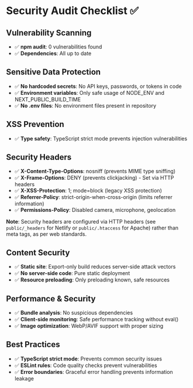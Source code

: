 # Security Audit Checklist ✅

## Vulnerability Scanning

- ✅ **npm audit**: 0 vulnerabilities found
- ✅ **Dependencies**: All up to date

## Sensitive Data Protection

- ✅ **No hardcoded secrets**: No API keys, passwords, or tokens in code
- ✅ **Environment variables**: Only safe usage of NODE_ENV and NEXT_PUBLIC_BUILD_TIME
- ✅ **No .env files**: No environment files present in repository

## XSS Prevention

- ✅ **Type safety**: TypeScript strict mode prevents injection vulnerabilities

## Security Headers

- ✅ **X-Content-Type-Options**: nosniff (prevents MIME type sniffing)
- ✅ **X-Frame-Options**: DENY (prevents clickjacking) - Set via HTTP headers
- ✅ **X-XSS-Protection**: 1; mode=block (legacy XSS protection)
- ✅ **Referrer-Policy**: strict-origin-when-cross-origin (limits referrer information)
- ✅ **Permissions-Policy**: Disabled camera, microphone, geolocation

**Note**: Security headers are configured via HTTP headers (see `public/_headers` for Netlify or `public/.htaccess` for Apache) rather than meta tags, as per web standards.

## Content Security

- ✅ **Static site**: Export-only build reduces server-side attack vectors
- ✅ **No server-side code**: Pure static deployment
- ✅ **Resource preloading**: Only preloading known, safe resources

## Performance & Security

- ✅ **Bundle analysis**: No suspicious dependencies
- ✅ **Client-side monitoring**: Safe performance tracking without eval()
- ✅ **Image optimization**: WebP/AVIF support with proper sizing

## Best Practices

- ✅ **TypeScript strict mode**: Prevents common security issues
- ✅ **ESLint rules**: Code quality checks prevent vulnerabilities
- ✅ **Error boundaries**: Graceful error handling prevents information leakage
